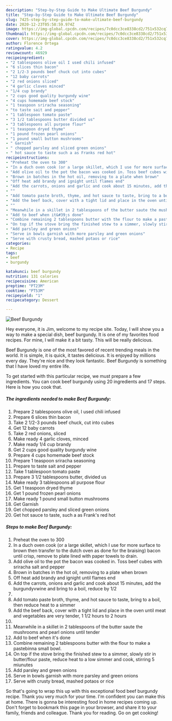 ```yaml
---
description: "Step-by-Step Guide to Make Ultimate Beef Burgundy"
title: "Step-by-Step Guide to Make Ultimate Beef Burgundy"
slug: 7425-step-by-step-guide-to-make-ultimate-beef-burgundy
date: 2020-12-23T05:58:59.974Z
image: https://img-global.cpcdn.com/recipes/7c0dcc3ce8338cd2/751x532cq70/beef-burgundy-recipe-main-photo.jpg
thumbnail: https://img-global.cpcdn.com/recipes/7c0dcc3ce8338cd2/751x532cq70/beef-burgundy-recipe-main-photo.jpg
cover: https://img-global.cpcdn.com/recipes/7c0dcc3ce8338cd2/751x532cq70/beef-burgundy-recipe-main-photo.jpg
author: Florence Ortega
ratingvalue: 4.2
reviewcount: 46929
recipeingredient:
- "2 tablespoons olive oil I used chili infused"
- "6 slices thin bacon"
- "2 1/2-3 pounds beef chuck cut into cubes"
- "12 baby carrots"
- "2 red onions sliced"
- "4 garlic cloves minced"
- "1/4 cup brandy"
- "2 cups good quality burgundy wine"
- "4 cups homemade beef stock"
- "1 teaspoon sriracha seasoning"
- "to taste sait and pepper"
- "1 tablespoon tomato paste"
- "3 1/2 tablespoons butter divided us"
- "3 tablespoons all purpose flour"
- "1 teaspoon dryed thyme"
- "1 pound frozen pearl onions"
- "1 pound small button mushrooms"
- " Garnish"
- " chopped parsley and sliced green onions"
- " hot sauce to taste such a as Franks red hot"
recipeinstructions:
- "Preheat the oven to 300"
- "In a duch oven cook (or a large skillet, which I use for more surface to brown then transfer to the dutch oven as done for the braising) bacon until crisp, remove to plate lined with paper towels to drain."
- "Add olive oil to the pot the bacon was cooked in. Toss beef cubes with sriracha salt and pepper"
- "Brown in batches in the hot oil, removing to a plate when brown"
- "Off heat add brandy and ignight until flames end"
- "Add the carrots, onions and garlic and cook about 15 minutes, add the burgundyvwine and bring to a boil, reduce by 1/2"
- ""
- "Add tomato paste broth, thyme, and hot sauce to taste, bring to a boil, then reduce heat to a simmer"
- "Add the beef back, cover with a tight lid and place in the oven until meat and vegetables are very tender, 1 1/2 hours to 2 hours"
- ""
- "Meanwhile in a skillet in 2 tablespoons of the butter saute the mushrooms and pearl onions until tender"
- "Add to beef when it&#39;s done"
- "Combine remaining 2 tablespoons butter with the flour to make a pastebinna small bowl."
- "On top if the stove bring the finished stew to a simmer, slowly stir in butter/flour paste, reduce heat to a low simmer and cook, stirring 5 miunutes"
- "Add parsley and green onions"
- "Serve in bowls garnish with more parsley and green onions"
- "Serve with crusty bread, mashed potaos or rice"
categories:
- Recipe
tags:
- beef
- burgundy

katakunci: beef burgundy 
nutrition: 131 calories
recipecuisine: American
preptime: "PT23M"
cooktime: "PT53M"
recipeyield: "1"
recipecategory: Dessert

---
```



![Beef Burgundy](https://img-global.cpcdn.com/recipes/7c0dcc3ce8338cd2/751x532cq70/beef-burgundy-recipe-main-photo.jpg)

Hey everyone, it is Jim, welcome to my recipe site. Today, I will show you a way to make a special dish, beef burgundy. It is one of my favorites food recipes. For mine, I will make it a bit tasty. This will be really delicious.



Beef Burgundy is one of the most favored of recent trending meals in the world. It is simple, it is quick, it tastes delicious. It is enjoyed by millions every day. They're nice and they look fantastic. Beef Burgundy is something that I have loved my entire life.


To get started with this particular recipe, we must prepare a few ingredients. You can cook beef burgundy using 20 ingredients and 17 steps. Here is how you cook that.

<!--inarticleads1-->

##### The ingredients needed to make Beef Burgundy:

1. Prepare 2 tablespoons olive oil, I used chili infused
1. Prepare 6 slices thin bacon
1. Take 2 1/2-3 pounds beef chuck, cut into cubes
1. Get 12 baby carrots
1. Take 2 red onions, sliced
1. Make ready 4 garlic cloves, minced
1. Make ready 1/4 cup brandy
1. Get 2 cups good quality burgundy wine
1. Prepare 4 cups homemade beef stock
1. Prepare 1 teaspoon sriracha seasoning
1. Prepare to taste sait and pepper
1. Take 1 tablespoon tomato paste
1. Prepare 3 1/2 tablespoons butter, divided us
1. Make ready 3 tablespoons all purpose flour
1. Get 1 teaspoon dryed thyme
1. Get 1 pound frozen pearl onions
1. Make ready 1 pound small button mushrooms
1. Get  Garnish
1. Get  chopped parsley and sliced green onions
1. Get  hot sauce to taste, such a as Frank&#39;s red hot




<!--inarticleads2-->

##### Steps to make Beef Burgundy:

1. Preheat the oven to 300
1. In a duch oven cook (or a large skillet, which I use for more surface to brown then transfer to the dutch oven as done for the braising) bacon until crisp, remove to plate lined with paper towels to drain.
1. Add olive oil to the pot the bacon was cooked in. Toss beef cubes with sriracha salt and pepper
1. Brown in batches in the hot oil, removing to a plate when brown
1. Off heat add brandy and ignight until flames end
1. Add the carrots, onions and garlic and cook about 15 minutes, add the burgundyvwine and bring to a boil, reduce by 1/2
1. 
1. Add tomato paste broth, thyme, and hot sauce to taste, bring to a boil, then reduce heat to a simmer
1. Add the beef back, cover with a tight lid and place in the oven until meat and vegetables are very tender, 1 1/2 hours to 2 hours
1. 
1. Meanwhile in a skillet in 2 tablespoons of the butter saute the mushrooms and pearl onions until tender
1. Add to beef when it&#39;s done
1. Combine remaining 2 tablespoons butter with the flour to make a pastebinna small bowl.
1. On top if the stove bring the finished stew to a simmer, slowly stir in butter/flour paste, reduce heat to a low simmer and cook, stirring 5 miunutes
1. Add parsley and green onions
1. Serve in bowls garnish with more parsley and green onions
1. Serve with crusty bread, mashed potaos or rice




So that's going to wrap this up with this exceptional food beef burgundy recipe. Thank you very much for your time. I'm confident you can make this at home. There is gonna be interesting food in home recipes coming up. Don't forget to bookmark this page in your browser, and share it to your family, friends and colleague. Thank you for reading. Go on get cooking!
